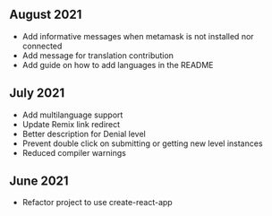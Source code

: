 ## August 2021
- Add informative messages when metamask is not installed nor connected
- Add message for translation contribution
- Add guide on how to add languages in the README

## July 2021
- Add multilanguage support
- Update Remix link redirect
- Better description for Denial level
- Prevent double click on submitting or getting new level instances 
- Reduced compiler warnings

## June 2021
- Refactor project to use create-react-app